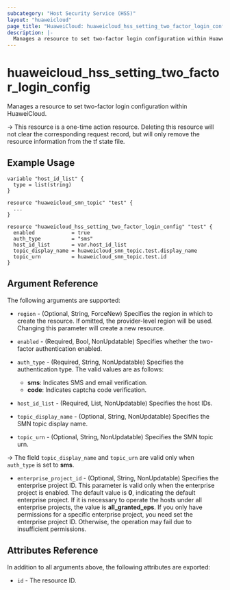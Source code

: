 ```yaml
---
subcategory: "Host Security Service (HSS)"
layout: "huaweicloud"
page_title: "HuaweiCloud: huaweicloud_hss_setting_two_factor_login_config"
description: |-
  Manages a resource to set two-factor login configuration within HuaweiCloud.
---
```


# huaweicloud_hss_setting_two_factor_login_config

Manages a resource to set two-factor login configuration within HuaweiCloud.

-> This resource is a one-time action resource. Deleting this resource will not clear the corresponding request record,
  but will only remove the resource information from the tf state file.

## Example Usage

```hcl
variable "host_id_list" {
  type = list(string)
}

resource "huaweicloud_smn_topic" "test" {
  ...
}

resource "huaweicloud_hss_setting_two_factor_login_config" "test" {
  enabled            = true
  auth_type          = "sms"
  host_id_list       = var.host_id_list
  topic_display_name = huaweicloud_smn_topic.test.display_name
  topic_urn          = huaweicloud_smn_topic.test.id
}
```

## Argument Reference

The following arguments are supported:

* `region` - (Optional, String, ForceNew) Specifies the region in which to create the resource.
  If omitted, the provider-level region will be used.
  Changing this parameter will create a new resource.

* `enabled` - (Required, Bool, NonUpdatable) Specifies whether the two-factor authentication enabled.

* `auth_type` - (Required, String, NonUpdatable) Specifies the authentication type.
  The valid values are as follows:
  + **sms**: Indicates SMS and email verification.
  + **code**: Indicates captcha code verification.

* `host_id_list` - (Required, List, NonUpdatable) Specifies the host IDs.

* `topic_display_name` - (Optional, String, NonUpdatable) Specifies the SMN topic display name.

* `topic_urn` - (Optional, String, NonUpdatable) Specifies the SMN topic urn.

-> The field `topic_display_name` and `topic_urn` are valid only when `auth_type` is set to **sms**.

* `enterprise_project_id` - (Optional, String, NonUpdatable) Specifies the enterprise project ID.
  This parameter is valid only when the enterprise project is enabled.
  The default value is **0**, indicating the default enterprise project.
  If it is necessary to operate the hosts under all enterprise projects, the value is **all_granted_eps**.
  If you only have permissions for a specific enterprise project, you need set the enterprise project ID. Otherwise,
  the operation may fail due to insufficient permissions.

## Attributes Reference

In addition to all arguments above, the following attributes are exported:

* `id` - The resource ID.
